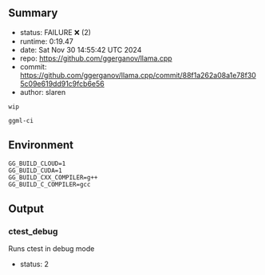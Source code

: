 ## Summary

- status:  FAILURE ❌ (2)
- runtime: 0:19.47
- date:    Sat Nov 30 14:55:42 UTC 2024
- repo:    https://github.com/ggerganov/llama.cpp
- commit:  https://github.com/ggerganov/llama.cpp/commit/88f1a262a08a1e78f305c09e619dd91c9fcb6e56
- author:  slaren
```
wip

ggml-ci
```

## Environment

```
GG_BUILD_CLOUD=1
GG_BUILD_CUDA=1
GG_BUILD_CXX_COMPILER=g++
GG_BUILD_C_COMPILER=gcc
```

## Output

### ctest_debug

Runs ctest in debug mode
- status: 2
```

```

